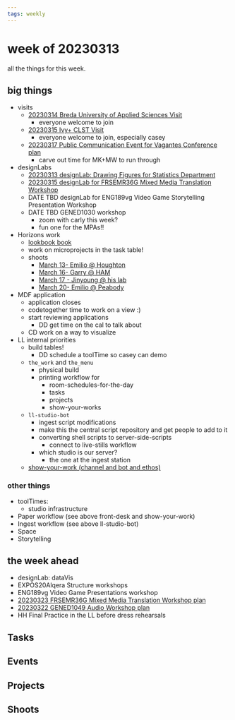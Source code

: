 ```yaml
---
tags: weekly
---
```


# week of 20230313

all the things for this week.

## big things

* visits
    * [20230314 Breda University of Applied Sciences Visit](/KScH6eJcT4GeXG-NMIKQSA)
        * everyone welcome to join
    * [20230315 Ivy+ CLST Visit](/Z8qtTb7HT7iRhphDiFnvlw)
        * everyone welcome to join, especially casey
    * [20230317 Public Communication Event for Vagantes Conference plan](/FbWSxXsESEuSMsnkcfdkMQ)
        * carve out time for MK+MW to run through
* designLabs
    * [20230313 designLab: Drawing Figures for Statistics Department](/DedNF7-6RUuExoORX34BCg)
    * [20230315 designLab for FRSEMR36G Mixed Media Translation Workshop](/qMtXp7NhTZCmNvo2iJr-Hw)
    * DATE TBD designLab for ENG189vg Video Game Storytelling Presentation Workshop
    * DATE TBD GENED1030 workshop
        * zoom with carly this week?
        * fun one for the MPAs!!
* Horizons work
    * [lookbook book](https://hackmd.io/@ll-22-23/rJIqhIF2o/%2FNNqoqIX3RR2Mi1CWI104Ag)
    * work on microprojects in the task table!
    * shoots
        * [March 13- Emilio @ Houghton](/hOsKUv1PQw20agL7KeTcMQ)
        * [March 16- Garry @ HAM](/20AFGn1-ScK1MItDWFEKPg)
        * [March 17 - Jinyoung @ his lab](/1CJRFiMUQy288QR8aBE_zA)
        * [March 20- Emilio @ Peabody](/IJTwuLg6SqmdxedsWGlWQg)
* MDF application
    * application closes
    * codetogether time to work on a view :) 
    * start reviewing applications
        * DD get time on the cal to talk about
    * CD work on a way to visualize
* LL internal priorities 
    *  build tables!
        *  DD schedule a toolTime so casey can demo
    * `the_work` and `the_menu`
        * physical build
        * printing workflow for
            * room-schedules-for-the-day
            * tasks
            * projects
            * show-your-works
    * `ll-studio-bot`
        * ingest script modifications
        * make this the central script repository and get people to add to it
        * converting shell scripts to server-side-scripts
            * connect to live-stills workflow 
        * which studio is our server?
            * the one at the ingest station
    * [show-your-work (channel and bot and ethos)](/ZmhuFx61SOyFww-zlqt19w)

### other things

* toolTimes:
    * studio infrastructure
* Paper workflow (see above front-desk and show-your-work)
* Ingest workflow (see above ll-studio-bot)
* Space
* Storytelling


## the week ahead
* designLab: dataVis
* EXPOS20Alqera Structure workshops
* ENG189vg Video Game Presentations workshop
* [20230323 FRSEMR36G Mixed Media Translation Workshop plan](/ddblOHJiQEGOT48wW6a2gQ)
* [20230322 GENED1049 Audio Workshop plan](/xnabHtvPQCeCH_Wzz0zE-Q)
* HH Final Practice in the LL before dress rehearsals

## Tasks

## Events

## Projects

## Shoots